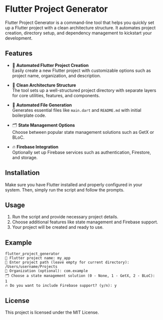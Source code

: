 # Flutter Project Generator

Flutter Project Generator is a command-line tool that helps you quickly set up a Flutter project with a clean architecture structure. It automates project creation, directory setup, and dependency management to kickstart your development.

## Features

- 🎯 **Automated Flutter Project Creation**  
  Easily create a new Flutter project with customizable options such as project name, organization, and description.

- 🧹 **Clean Architecture Structure**  
  The tool sets up a well-structured project directory with separate layers for core utilities, features, and components.

- 📝 **Automated File Generation**  
  Generates essential files like `main.dart` and `README.md` with initial boilerplate code.

- 🗂 **State Management Options**  
  Choose between popular state management solutions such as GetX or BLoC.

- 🔥 **Firebase Integration**  
  Optionally set up Firebase services such as authentication, Firestore, and storage.

## Installation

Make sure you have Flutter installed and properly configured in your system. Then, simply run the script and follow the prompts.

## Usage

1. Run the script and provide necessary project details.
2. Choose additional features like state management and Firebase support.
3. Your project will be created and ready to use.

## Example

```
flutter_project_generator
🎯 Flutter project name: my_app
📁 Enter project path (leave empty for current directory): /Users/username/Projects
🏢 Organization (optional): com.example
🗂 Choose a state management solution (0 - None, 1 - GetX, 2 - BLoC): 1
🔥 Do you want to include Firebase support? (y/n): y
```

## License

This project is licensed under the MIT License.
